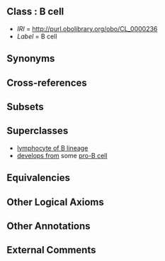 
## Class : B cell

 * *IRI* = http://purl.obolibrary.org/obo/CL_0000236
 * *Label* = B cell

## Synonyms


## Cross-references


## Subsets


## Superclasses

 * [lymphocyte of B lineage](../../CL/45/CL_0000945.md)
 * [develops from](../../RO/02/RO_0002202.md) some [pro-B cell](../../CL/26/CL_0000826.md)

## Equivalencies


## Other Logical Axioms


## Other Annotations


## External Comments

